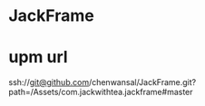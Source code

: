 # JackFrame

# upm url
ssh://git@github.com/chenwansal/JackFrame.git?path=/Assets/com.jackwithtea.jackframe#master
